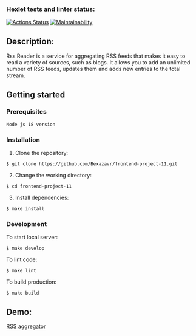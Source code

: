 ### Hexlet tests and linter status:
[![Actions Status](https://github.com/Bexazavr/frontend-project-11/actions/workflows/hexlet-check.yml/badge.svg)](https://github.com/Bexazavr/frontend-project-11/actions)
[![Maintainability](https://api.codeclimate.com/v1/badges/4a8c9aedec096f630a7e/maintainability)](https://codeclimate.com/github/Bexazavr/frontend-project-11/maintainability)

## Description:

Rss Reader is a service for aggregating RSS feeds that makes it easy to read a variety of sources, such as blogs. It allows you to add an unlimited number of RSS feeds, updates them and adds new entries to the total stream.

## Getting started

### Prerequisites

```
Node js 18 version
```
### Installation

1. Clone the repository:
```
$ git clone https://github.com/Bexazavr/frontend-project-11.git
```

2. Change the working directory:
```
$ cd frontend-project-11
```

3. Install dependencies:
```
$ make install
```

### Development

To start local server:
```
$ make develop
```

To lint code:
```
$ make lint
```

To build production:
```
$ make build
```

## Demo:
[RSS aggregator](https://frontend-project-11-two-eta.vercel.app)

